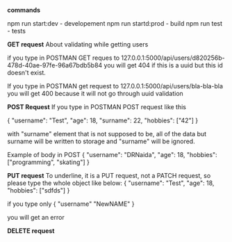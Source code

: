 **commands**

npm run start:dev - developement
npm run startd:prod - build
npm run test - tests

**GET request**
About validating while getting users

if you type in POSTMAN GET reques to
127.0.0.1:5000/api/users/d820256b-478d-40ae-97fe-96a67bdb5b84
you will get 404 if this is a uuid but this id doesn't exist.

If you type in POSTMAN get request to
127.0.0.1:5000/api/users/bla-bla-bla
you will get 400 because it will not go through uuid validation

**POST Request**
If you type in POSTMAN POST request like this

{
    "username": "Test",
    "age": 18,
    "surname": 22,
    "hobbies": ["42"]
}

with "surname" element that is not supposed to be, all of the data but 
surname will be written to storage and "surname" will be ignored.

Example of body in POST
{
    "username": "DRNaida",
    "age": 18,
    "hobbies": ["programming", "skating"]
}

**PUT request**
To underline, it is a PUT request, not a PATCH request, so please
type the whole object like below:
{
    "username": "Test",
    "age": 18,
    "hobbies": ["sdfds"]
}

if you type only 
{
    "username" "NewNAME"
}

you will get an error

**DELETE request**